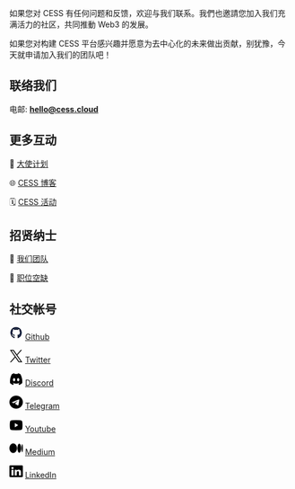 如果您对 CESS 有任何问题和反馈，欢迎与我们联系。我們也邀請您加入我们充满活力的社区，共同推動 Web3 的发展。

如果您对构建 CESS 平台感兴趣并愿意为去中心化的未来做出贡献，别犹豫，今天就申请加入我们的团队吧！

## 联络我们

电邮: [**hello@cess.cloud**](mailto:hello@cess.cloud)

## 更多互动

👀 [大使计划](https://cess.cloud/ambassador.html)

🌐 [CESS 博客](https://cess.cloud/posts/news)

🗓 [CESS 活动](https://cess.cloud/posts/events)

## 招贤纳士

👥 [我们团队](https://cess.cloud/team.html)

📝 [职位空缺](https://cess.cloud/jobs.html)

## 社交帐号

<img src="../assets/others/icons/github.png" alt="" data-size="line"> [Github](https://github.com/CESSProject)

<img src="../assets/others/icons/x.png" alt="" data-size="line"> [Twitter](https://twitter.com/CESS_Storage)

<img src="../assets/others/icons/discord.png" alt="" data-size="line"> [Discord](https://discord.gg/cess)

<img src="../assets/others/icons/telegram.png" alt="" data-size="line"> [Telegram](https://t.me/CESS_Storage_official)

<img src="../assets/others/icons/youtube.png" alt="" data-size="line"> [Youtube](https://www.youtube.com/@cess_storage2312)

<img src="../assets/others/icons/medium.png" alt="" data-size="line"> [Medium](https://medium.com/@CESS_LAB)

<img src="../assets/others/icons/linkedin.png" alt="" data-size="line"> [LinkedIn](https://www.linkedin.com/company/cumulus-encrypted-storage-system)
